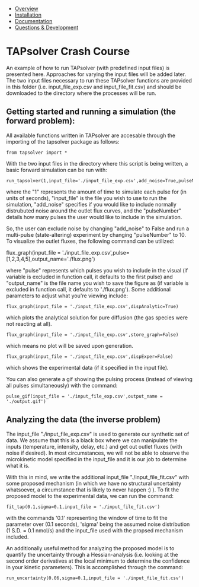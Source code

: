 
* [Overview](https://github.com/medford-group/TAPsolver/tree/master)
* [Installation](https://github.com/medford-group/TAPsolver/tree/master/docs/resources/installation)
* [Documentation](https://github.com/medford-group/TAPsolver/tree/master/docs/resources/Documentation)
* [Questions & Development](https://github.com/medford-group/TAPsolver/tree/master/docs/resources/questionsDiscussion)

# TAPsolver Crash Course

An example of how to run TAPsolver (with predefined input files) is presented here. Approaches for varying the input files will be added later. The two input files necessary to run these TAPsolver functions are provided in this folder (i.e. input_file_exp.csv and input_file_fit.csv) and should be downloaded to the directory where the processes will be run.

## Getting started and running a simulation (the forward problem):

All available functions written in TAPsolver are accesable through the importing of the tapsolver package as follows:

	from tapsolver import *

With the two input files in the directory where this script is being written, a basic forward simulation can be run with:

	run_tapsolver(1,input_file='./input_file_exp.csv',add_noise=True,pulseNumber=1)

where the "1" represents the amount of time to simulate each pulse for (in units of seconds), "input_file" is the file you wish to use to run the simulation, "add_noise" specifies if you would like to include normally distrubuted noise around the outlet flux curves, and the "pulseNumber" details how many pulses the user would like to include in the simulation.

So, the user can exclude noise by changing "add_noise" to False and run a multi-pulse (state-altering) experiment by changing "pulseNumber" to 10. To visualize the outlet fluxes, the following command can be utilized:

flux_graph(input_file = './input_file_exp.csv',pulse=[1,2,3,4,5],output_name='./flux.png')

where "pulse" represents which pulses you wish to include in the visual (if variable is excluded in function call, it defaults to the first pulse) and "output_name" is the file name you wish to save the figure as (if variable is excluded in function call, it defaults to './flux.png'). Some additional parameters to adjust what you're viewing include:

	flux_graph(input_file = './input_file_exp.csv',dispAnalytic=True)

which plots the analytical solution for pure diffusion (the gas species were not reacting at all).

	flux_graph(input_file = './input_file_exp.csv',store_graph=False)

which means no plot will be saved upon generation.

	flux_graph(input_file = './input_file_exp.csv',dispExper=False)

which shows the experimental data (if it specified in the input file).

You can also generate a gif showing the pulsing process (instead of viewing all pulses simultaneously) with the command:

	pulse_gif(input_file = './input_file_exp.csv',output_name = './output.gif')

## Analyzing the data (the inverse problem)

The input_file "./input_file_exp.csv" is used to generate our synthetic set of data. We assume that this is a black box where we can manipulate the inputs (temperature, intensity, delay, etc.) and get out outlet fluxes (with noise if desired). In most circumstances, we will not be able to observe the microkinetic model specified in the input_file and it is our job to determine what it is.

With this in mind, we write the additional input_file "./input_file_fit.csv" with some proposed mechanism (in which we have no structural uncertainty whatsoever, a circumstance that is likely to never happen :) ). To fit the proposed model to the experimental data, we can run the command: 

	fit_tap(0.1,sigma=0.1,input_file = './input_file_fit.csv')

with the commands '0.1' representing the window of time to fit the parameter over (0.1 seconds), 'sigma' being the assumed noise distribution (1 S.D. = 0.1 nmol/s) and the input_file used with the propsed mechanism included. 

An additionally useful method for analyzing the proposed model is to quantify the uncertainty through a Hessian-analysis (i.e. looking at the second order derivatives at the local minimum to determine the confidence in your kinetic parameters). This is accomplished through the command:

	run_uncertainty(0.06,sigma=0.1,input_file = './input_file_fit.csv')

